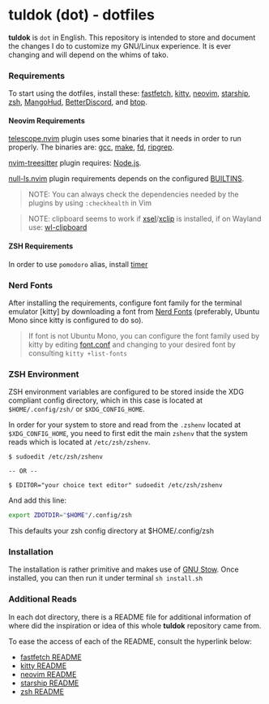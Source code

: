 # tuldok (dot) - dotfiles
**tuldok** is `dot` in English. This repository is intended to store and document the changes I do to customize my GNU/Linux experience.
It is ever changing and will depend on the whims of tako.

### Requirements
To start using the dotfiles, install these: [fastfetch](https://github.com/LinusDierheimer/fastfetch), [kitty](https://github.com/kovidgoyal/kitty),
[neovim](https://github.com/neovim/neovim), [starship](https://github.com/starship/starship), [zsh](https://zsh.sourceforge.io/),
[MangoHud](https://github.com/flightlessmango/MangoHud), [BetterDiscord](https://github.com/BetterDiscord/BetterDiscord),
and [btop](https://github.com/aristocratos/btop).

#### Neovim Requirements
[telescope.nvim](https://github.com/nvim-telescope/telescope.nvim) plugin uses some binaries that it needs in order to run properly. The binaries are: [gcc](https://gcc.gnu.org/), [make](https://www.gnu.org/software/make/), 
[fd](https://github.com/sharkdp/fd), [ripgrep](https://github.com/BurntSushi/ripgrep).

[nvim-treesitter](https://github.com/nvim-treesitter/nvim-treesitter) plugin requires: [Node.js](https://nodejs.org/en/).

[null-ls.nvim](https://github.com/jose-elias-alvarez/null-ls.nvim) plugin requirements depends on the configured [BUILTINS](https://github.com/jose-elias-alvarez/null-ls.nvim/blob/main/doc/BUILTINS.md).

> NOTE: You can always check the dependencies needed by the plugins by using `:checkhealth` in Vim

> NOTE: clipboard seems to work if [xsel](https://github.com/kfish/xsel)/[xclip](https://github.com/astrand/xclip) is installed, if on Wayland use: [wl-clipboard](https://github.com/bugaevc/wl-clipboard)

#### ZSH Requirements
In order to use `pomodoro` alias, install [timer](https://github.com/caarlos0/timer)

### Nerd Fonts
After installing the requirements, configure font family for the terminal emulator [kitty] by downloading a font from [Nerd Fonts](https://www.nerdfonts.com/) (preferably, Ubuntu Mono since kitty is configured to do so).
> If font is not Ubuntu Mono, you can configure the font family used by kitty by editing [font.conf](./kitty/.config/kitty/font.conf) and changing to your desired font by consulting `kitty +list-fonts`

### ZSH Environment
ZSH environment variables are configured to be stored inside the XDG compliant config directory, which in this case is located at `$HOME/.config/zsh/` or `$XDG_CONFIG_HOME`.

In order for your system to store and read from the `.zshenv` located at `$XDG_CONFIG_HOME`, you need to first edit the main `zshenv` that the system reads which is located at `/etc/zsh/zshenv`.
```
$ sudoedit /etc/zsh/zshenv

-- OR --

$ EDITOR="your choice text editor" sudoedit /etc/zsh/zshenv
```
And add this line:
```sh
export ZDOTDIR="$HOME"/.config/zsh
```
This defaults your zsh config directory at $HOME/.config/zsh

### Installation
The installation is rather primitive and makes use of [GNU Stow](https://www.gnu.org/software/stow/).
Once installed, you can then run it under terminal `sh install.sh`

### Additional Reads
In each dot directory, there is a README file for additional information of where did the inspiration or idea of this whole **tuldok** repository came from.

To ease the access of each of the README, consult the hyperlink below:
- [fastfetch README](./fastfetch/.config/fastfetch/README.md)
- [kitty README](./kitty/.config/kitty/README.md)
- [neovim README](./nvim/.config/nvim/README.md)
- [starship README](./starship/.config/starship/README.md)
- [zsh README](./zsh/.config/zsh/README.md)
